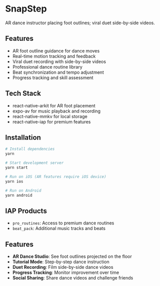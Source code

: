 # SnapStep

AR dance instructor placing foot outlines; viral duet side-by-side videos.

## Features

- AR foot outline guidance for dance moves
- Real-time motion tracking and feedback
- Viral duet recording with side-by-side videos
- Professional dance routine library
- Beat synchronization and tempo adjustment
- Progress tracking and skill assessment

## Tech Stack

- react-native-arkit for AR foot placement
- expo-av for music playback and recording
- react-native-mmkv for local storage
- react-native-iap for premium features

## Installation

```bash
# Install dependencies
yarn

# Start development server
yarn start

# Run on iOS (AR features require iOS device)
yarn ios

# Run on Android
yarn android
```

## IAP Products

- `pro_routines`: Access to premium dance routines
- `beat_pack`: Additional music tracks and beats

## Features

- **AR Dance Studio**: See foot outlines projected on the floor
- **Tutorial Mode**: Step-by-step dance instruction
- **Duet Recording**: Film side-by-side dance videos
- **Progress Tracking**: Monitor improvement over time
- **Social Sharing**: Share dance videos and challenge friends
